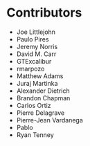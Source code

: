 # Contributors
* Joe Littlejohn
* Paulo Pires
* Jeremy Norris
* David M. Carr
* GTExcalibur
* rmarpozo
* Matthew Adams
* Juraj Martinka
* Alexander Dietrich
* Brandon Chapman
* Carlos Ortiz
* Pierre Delagrave
* Pierre-Jean Vardanega
* Pablo
* Ryan Tenney
